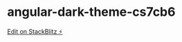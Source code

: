 # angular-dark-theme-cs7cb6

[Edit on StackBlitz ⚡️](https://stackblitz.com/edit/angular-dark-theme-cs7cb6)